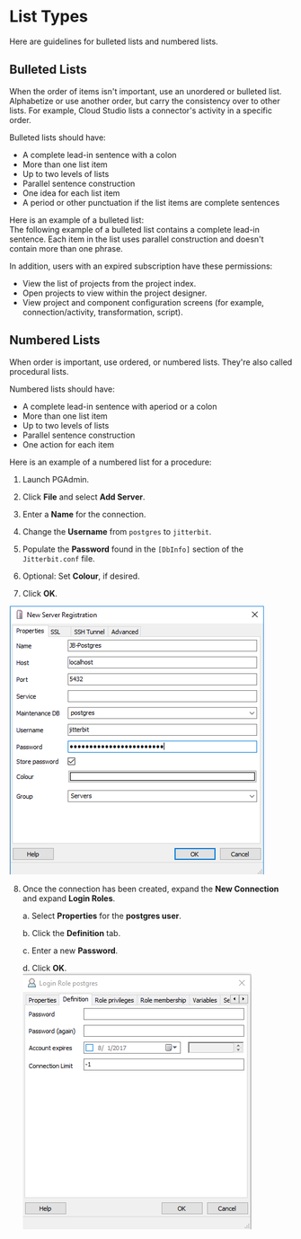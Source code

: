 ﻿# List Types

Here are guidelines for bulleted lists and numbered lists.

## Bulleted Lists

When the order of items isn't important, use an unordered or bulleted list. Alphabetize or use another order, but carry the consistency over to other lists. For example, Cloud Studio lists a connector's activity in a specific order.

Bulleted lists should have:

* A complete lead-in sentence with a colon 
* More than one list item
* Up to two levels of lists
* Parallel sentence construction
* One idea for each list item
* A period or other punctuation if the list items are complete sentences


Here is an example of a bulleted list:  
The following example of a bulleted list contains a complete lead-in sentence. Each item in the list uses parallel construction and doesn't contain more than one phrase.

In addition, users with an expired subscription have these permissions:
* View the list of projects from the project index.
* Open projects to view within the project designer.
* View project and component configuration screens (for example, connection/activity, transformation, script).

## Numbered Lists

When order is important, use ordered, or numbered lists. They're also called procedural lists.

Numbered lists should have:

* A complete lead-in sentence with aperiod or a colon
* More than one list item
* Up to two levels of lists
* Parallel sentence construction
* One action for each item

Here is an example of a numbered list for a procedure:

1. Launch PGAdmin.

2. Click **File** and select **Add Server**.

3. Enter a **Name** for the connection.

4. Change the **Username** from `postgres` to `jitterbit`.

5. Populate the **Password** found in the `[DbInfo]` section of the `Jitterbit.conf` file.

6. Optional: Set **Colour**, if desired.

7. Click **OK**.  

 ![The New Server Registration dialog box. Fill in each entry with requested information and then click OK.](7.png)
 
8. Once the connection has been created, expand the **New Connection** and expand **Login Roles**.

    a. Select **Properties** for the **postgres user**.
    
    b. Click the **Definition** tab.
    
    c. Enter a new **Password**.
    
    d. Click **OK**.  
    ![Definition tab of the Login Role dialog. ](11a.png)
 


